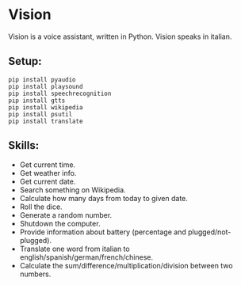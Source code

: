 # Vision
Vision is a voice assistant, written in Python. Vision speaks in italian.
## Setup:
```
pip install pyaudio
pip install playsound
pip install speechrecognition
pip install gtts
pip install wikipedia
pip install psutil
pip install translate
```
## Skills:
* Get current time.
* Get weather info.
* Get current date.
* Search something on Wikipedia.
* Calculate how many days from today to given date.
* Roll the dice.
* Generate a random number.
* Shutdown the computer.
* Provide information about battery (percentage and plugged/not-plugged).
* Translate one word from italian to english/spanish/german/french/chinese.
* Calculate the sum/difference/multiplication/division between two numbers. 

